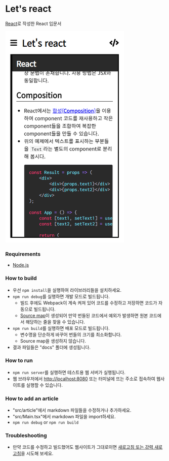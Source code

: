 # Let's react

[React](https://reactjs.org/)로 작성한 React 입문서

![Screenshot](https://raw.githubusercontent.com/Avantgarde95/lets-react/master/Screenshot.png)

### Requirements
- [Node.js](https://nodejs.org/)

### How to build
- 우선 `npm install`을 실행하여 라이브러리들을 설치하세요.
- `npm run debug`를 실행하면 개발 모드로 빌드됩니다.
  - 빌드 후에도 Webpack이 계속 켜져 있어 코드를 수정하고 저장하면 코드가 자동으로 빌드됩니다.
  - [Source map](https://joshua1988.github.io/webpack-guide/devtools/source-map.html)이 생성되어 만약 번들된 코드에서 예외가 발생하면 원본 코드에서 해당하는 줄을 찾을 수 있습니다.
- `npm run build`를 실행하면 배포 모드로 빌드됩니다.
  - 변수명을 단순하게 바꾸어 번들의 크기를 최소화합니다.
  - Source map을 생성하지 않습니다.
- 결과 파일들은 "docs" 폴더에 생성됩니다.

### How to run
- `npm run server`를 실행하면 테스트용 웹 서버가 실행됩니다.
- 웹 브라우저에서 <http://localhost:8080> 또는 터미널에 뜨는 주소로 접속하여 웹사이트를 실행할 수 있습니다.

### How to add an article
- "src/article"에서 markdown 파일들을 수정하거나 추가하세요.
- "src/Main.tsx"에서 markdown 파일을 import하세요.
- `npm run debug` or `npm run build`

### Troubleshooting
- 만약 코드를 수정하고 빌드했어도 웹사이트가 그대로이면 [새로고침 또는 강력 새로고침](https://imweb.me/faq?mode=view&category=29&category2=47&idx=71559)을 시도해 보세요.
